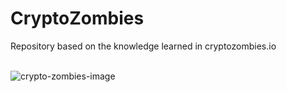 # CryptoZombies
Repository based on the knowledge learned in cryptozombies.io </br></br>

![crypto-zombies-image](https://imgur.com/Zneh15O)

